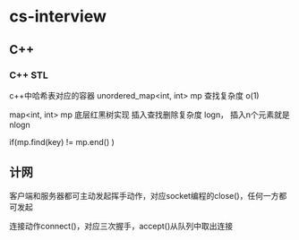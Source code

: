 # cs-interview

## C++
### C++ STL 
c++中哈希表对应的容器  unordered_map<int, int> mp  查找复杂度 o(1)

map<int, int> mp  底层红黑树实现 插入查找删除复杂度 logn， 插入n个元素就是nlogn

if(mp.find(key) != mp.end() )

## 计网
客户端和服务器都可主动发起挥手动作，对应socket编程的close()，任何一方都可发起

连接动作connect()，对应三次握手，accept()从队列中取出连接

